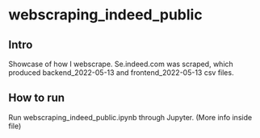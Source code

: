 # webscraping_indeed_public
## Intro
Showcase of how I webscrape.
Se.indeed.com was scraped, which produced backend_2022-05-13 and frontend_2022-05-13 csv files.
## How to run
Run webscraping_indeed_public.ipynb through Jupyter. (More info inside file)
